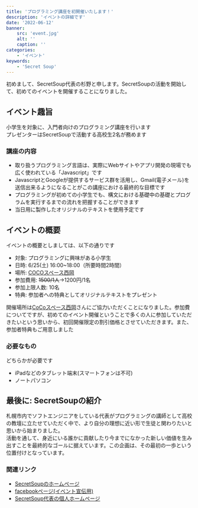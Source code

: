 ```yaml
---
title: 'プログラミング講座を初開催いたします！'
description: 'イベントの詳細です'
date: '2022-06-12'
banner:
    src: 'event.jpg'
    alt: ''
    caption: ''
categories:
    - 'イベント'
keywords:
    - 'Secret Soup'
---
```




初めまして、SecretSoup代表の杉野と申します。SecretSoupの活動を開始して、初めてのイベントを開催することになりました。

## イベント趣旨
小学生を対象に、入門者向けのプログラミング講座を行います  
プレゼンターはSecretSoupで活動する高校生2名が務めます

###  講座の内容
- 取り扱うプログラミング言語は、実際にWebサイトやアプリ開発の現場でも広く使われている「Javascript」です
- JavascriptとGoogleが提供するサービス群を活用し、Gmail(電子メール)を送信出来るようになることがこの講座における最終的な目標です
- プログラミングが初めての小学生でも、構文における基礎中の基礎とプログラムを実行するまでの流れを把握することができます
- 当日用に製作したオリジナルのテキストを使用予定です

## イベントの概要
イベントの概要としましては、以下の通りです
- 対象: プログラミングに興味がある小学生
- 日時: 6/25(土) 16:00~18:00（所要時間2時間）
- 場所: [COCOスペース西岡](https://www.cocospace.biz/)
- 参加費用: ~~1500/1人~~→1200円/1名
- 参加上限人数: 10名
- 特典: 参加者への特典としてオリジナルテキストをプレゼント

開催場所は[CoCoスペース西岡](https://www.cocospace.biz/)さんにご協力いただくことになりました。参加費についてですが、初めてのイベント開催ということで多くの人に参加していただきたいという思いから、初回開催限定の割引価格とさせていただきます。また、参加者特典もご用意しました

### 必要なもの
どちらかが必要です
- iPadなどのタブレット端末(スマートフォンは不可)
- ノートパソコン

## 最後に: SecretSoupの紹介
札幌市内でソフトエンジニアをしている代表がプログラミングの講師として高校の教壇に立たせていただく中で、より自分の理想に近い形で生徒と関わりたいと思いから始まりました。  
活動を通して、身近にいる誰かに貢献したり今までになかった新しい価値を生み出すことを最終的なゴールに据えています。この企画は、その最初の一歩という位置付けとなっています。

### 関連リンク
- [SecretSoupのホームページ](https://info.secretsoup.org)
- [facebookページ(イベント宣伝用)](https://www.facebook.com/events/1147659125799993)
- [SecretSoup代表の個人ホームページ](https://yusuke-sugino.biz)